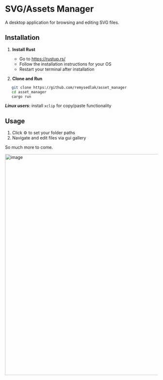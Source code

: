 # SVG/Assets Manager

A desktop application for browsing and editing SVG files.

## Installation

1. **Install Rust**
   - Go to https://rustup.rs/
   - Follow the installation instructions for your OS
   - Restart your terminal after installation

2. **Clone and Run**
```bash
   git clone https://github.com/remysedlak/asset_manager
   cd asset_manager
   cargo run
```

***Linux users***: install `xclip` for copy/paste functionality

## Usage

1. Click ⚙️ to set your folder paths
2. Navigate and edit files via gui gallery

So much more to come.

<img width="875" height="728" alt="image" src="https://github.com/user-attachments/assets/e6c7bffe-c5a1-4b8b-bc29-857bcb0cefaa" />

